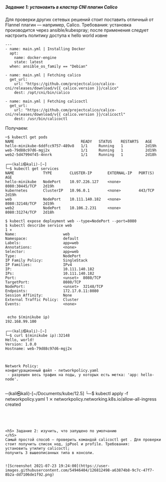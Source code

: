 <h5> Задание 1: установить в кластер CNI плагин Calico
</h5> 
Для проверки других сетевых решений стоит поставить отличный от Flannel плагин — например, Calico. Требования:
установка производится через ansible/kubespray;
после применения следует настроить политику доступа к hello world извне

```
---
- name: main.yml | Installing Docker
  apt:
    name: docker-engine
    state: latest
  when: ansible_os_family == "Debian"

- name: main.yml | Fetching calico
  get_url:
    url: "https://github.com/projectcalico/calico-cni/releases/download/v{{ calico.version }}/calico"
    dest: /opt/cni/bin/calico
    
- name: main.yml | Fetching calicoctl
  get_url:
    url: "https://github.com/projectcalico/calico-cni/releases/download/v{{ calico.version }}/calicoctl"
    dest: /usr/bin/calicoctl    
```


Получаем:
```
─$ kubectl get pods                                      
NAME                              READY   STATUS    RESTARTS   AGE
hello-minikube-6ddfcc9757-489v8   1/1     Running   1          2d19h
web-79d88c97d6-mgj2x              1/1     Running   1          2d19h
web2-5d47994f45-4nnrk             1/1     Running   1          2d18h
                                                                                                                                           
┌──(kali㉿kali)-[~]
└─$ kubectl get services               
NAME             TYPE        CLUSTER-IP       EXTERNAL-IP   PORT(S)          AGE
hello-minikube   NodePort    10.97.226.127    <none>        8080:30445/TCP   2d19h
kubernetes       ClusterIP   10.96.0.1        <none>        443/TCP          2d19h
web              NodePort    10.111.140.182   <none>        8080:32148/TCP   2d19h
web2             NodePort    10.106.2.231     <none>        8080:31274/TCP   2d18h

$ kubectl expose deployment web --type=NodePort --port=8080
$ kubectl describe service web                                                                                      1 ⨯
Name:                     web
Namespace:                default
Labels:                   app=web
Annotations:              <none>
Selector:                 app=web
Type:                     NodePort
IP Family Policy:         SingleStack
IP Families:              IPv4
IP:                       10.111.140.182
IPs:                      10.111.140.182
Port:                     <unset>  8080/TCP
TargetPort:               8080/TCP
NodePort:                 <unset>  32148/TCP
Endpoints:                172.17.0.11:8080
Session Affinity:         None
External Traffic Policy:  Cluster
Events:                   <none>


 echo $(minikube ip)  
192.168.99.100
                                                                                                                          
┌──(kali㉿kali)-[~]
└─$ curl $(minikube ip):32148                                       
Hello, world!
Version: 1.0.0
Hostname: web-79d88c97d6-mgj2x


```

```

Network Policy:
конфигурационный файл - networkpolicy.yaml
 - разрешен весь трафик на поды, у которых есть метка: 'app: hello-node'.
 
```
 ─(kali㉿kali)-[~/Documents/kube/12.5]
└─$ kubectl apply -f networkpolicy.yaml                                                                                                   1 ⨯
networkpolicy.networking.k8s.io/allow-all-ingress created
```




<h5> Задание 2: изучить, что запущено по умолчанию
</h5> 
Самый простой способ — проверить командой calicoctl get . Для проверки стоит получить список нод, ipPool и profile. Требования:
установить утилиту calicoctl;
получить 3 вышеописанных типа в консоли.


![Screenshot 2021-07-23 19:24:00](https://user-images.githubusercontent.com/54946404/126812498-a63874b8-9c7c-47f7-8b2a-dd7106de1f92.png)

